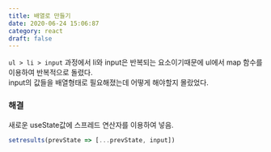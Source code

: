 ```yaml
---
title: 배열로 만들기
date: 2020-06-24 15:06:87
category: react
draft: false
---
```


`ul > li > input` 과정에서 li와 input은 반복되는 요소이기때문에 ul에서 map 함수를 이용하여 반복적으로 돌렸다.<br/>
input의 값들을 배열형태로 필요해졌는데 어떻게 해야할지 몰랐었다.

### 해결

새로운 useState값에 스프레드 연산자를 이용하여 넣음.

```javascript
setresults(prevState => [...prevState, input])
```
